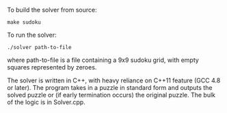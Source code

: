 To build the solver from source:

    make sudoku

To run the solver:

    ./solver path-to-file

where path-to-file is a file containing a 9x9 sudoku grid, with empty squares represented by zeroes.

The solver is written in C++, with heavy reliance on C++11 feature (GCC 4.8 or later). The program takes in a puzzle in standard form and outputs the solved puzzle or (if early termination occurs) the original puzzle. The bulk of the logic is in Solver.cpp.

